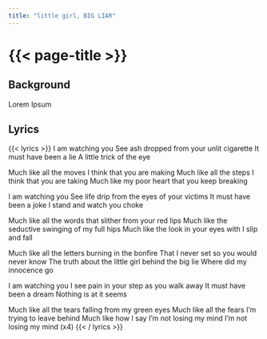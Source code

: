 ```yaml
---
title: "little girl, BIG LIAR"
---
```

# {{< page-title >}}

## Background
Lorem Ipsum

## Lyrics
{{< lyrics >}}
I am watching you
See ash dropped from your unlit cigarette
It must have been a lie
A little trick of the eye

Much like all the moves I think that you are making
Much like all the steps I think that you are taking
Much like my poor heart that you keep breaking

I am watching you
See life drip from the eyes of your victims
It must have been a joke
I stand and watch you choke

Much like all the words that slither from your red lips
Much like the seductive swinging of my full hips
Much like the look in your eyes with I slip and fall

Much like all the letters burning in the bonfire
That I never set so you would never know
The truth about the little girl behind the big lie
Where did my innocence go

I am watching you
I see pain in your step as you walk away
It must have been a dream
Nothing is at it seems

Much like all the tears falling from my green eyes
Much like all the fears I’m trying to leave behind
Much like how I say I’m not losing my mind
I’m not losing my mind
(x4)
{{< / lyrics >}}

